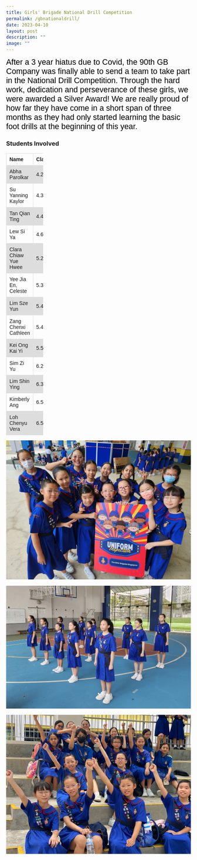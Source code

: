 ```yaml
---
title: Girls' Brigade National Drill Competition
permalink: /gbnationaldrill/
date: 2023-04-10
layout: post
description: ""
image: ""
---
```

<span style="font-size:16.0pt;font-family:Arial;color:black">After a 3 year hiatus due to Covid, the 90th GB Company was finally able to send a team to take part in the National Drill Competition. 
Through the hard work, dedication and perseverance of these girls, we were awarded a Silver Award! 
We are really proud of how far they have come in a short span of three months as they had only started 
learning the basic foot drills at the beginning of this year. 





<style>
table {
  font-family: arial;
  border-collapse: collapse;
  width: 20%;
}

td, th {
  border: 1px solid #dddddd;
  text-align: left;
  padding: 8px;
}

tr:nth-child(even) {
  background-color: #dddddd;
}
</style>



<h3>Students Involved</h3>

<table>
  <tbody><tr>
    <th>Name</th>
    <th>Class</th>
  </tr>
 <tr>
    <td>Abha Parolkar </td>
    <td>4.2</td>
 </tr>
 <tr>
    <td>Su Yanning Kaylor </td>
    <td>4.3</td>
  </tr>
  <tr>
    <td>Tan Qian Ting</td>
    <td>4.4</td>
  </tr>
  <tr>
    <td>Lew Si Ya  </td>
		<td>4.6</td>
  </tr>
  <tr>
    <td>Clara Chiaw Yue Hwee</td>
    <td>5.2</td>

  </tr>
  <tr>
    <td>Yee Jia En, Celeste  </td>
    <td>5.3</td>
    </tr>
  <tr>
    <td>Lim Sze Yun </td>
    <td>5.4</td>
 </tr><tr>
    <td>Zang Chenxi Cathleen</td>
    <td>5.4</td>	
	</tr><tr>
    <td>Kei Ong Kai Yi </td>
    <td>5.5</td>	
	</tr><tr>
    <td>Sim Zi Yu</td>
    <td>6.2</td>		
	</tr><tr>
    <td>Lim Shin Ying
    </td><td>6.3</td>			
	</tr><tr>
    <td>Kimberly Ang
    </td><td>6.5</td>			
	</tr><tr>
    <td>Loh Chenyu Vera
    </td><td>6.5</td>				
  </tr>
</tbody></table>

![](/images/GB/drill%20comp%201%20(1).JPG)

![](/images/GB/drill%20comp%202.jpg)

![](/images/GB/drill%20comp%203.JPG)
</span>